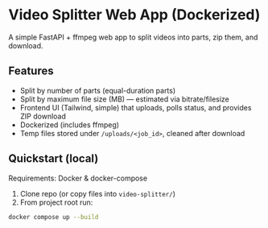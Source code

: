 # Video Splitter Web App (Dockerized)

A simple FastAPI + ffmpeg web app to split videos into parts, zip them, and download.

## Features
- Split by number of parts (equal-duration parts)
- Split by maximum file size (MB) — estimated via bitrate/filesize
- Frontend UI (Tailwind, simple) that uploads, polls status, and provides ZIP download
- Dockerized (includes ffmpeg)
- Temp files stored under `/uploads/<job_id>`, cleaned after download

## Quickstart (local)

Requirements: Docker & docker-compose

1. Clone repo (or copy files into `video-splitter/`)
2. From project root run:
```bash
docker compose up --build
